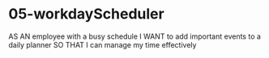 # 05-workdayScheduler
AS AN employee with a busy schedule I WANT to add important events to a daily planner SO THAT I can manage my time effectively
